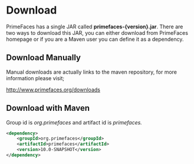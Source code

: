 # Download

PrimeFaces has a single JAR called **primefaces-{version}.jar**. There are two ways to download this
JAR, you can either download from PrimeFaces homepage or if you are a Maven user you can define
it as a dependency.

## Download Manually
Manual downloads are actually links to the maven repository, for more information please visit;

http://www.primefaces.org/downloads

## Download with Maven
Group id is _org.primefaces_ and artifact id is _primefaces._

```xml
<dependency>
    <groupId>org.primefaces</groupId>
    <artifactId>primefaces</artifactId>
    <version>10.0-SNAPSHOT</version>
</dependency>
```
